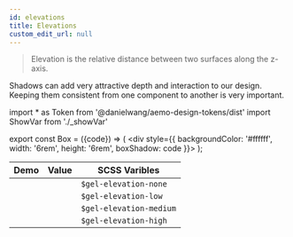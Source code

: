 ```yaml
---
id: elevations
title: Elevations
custom_edit_url: null
---
```


>Elevation is the relative distance between two surfaces along the z-axis.
     
Shadows can add very attractive depth and interaction to our design. Keeping them consistent from one component to another is very important. 

import * as Token from '@danielwang/aemo-design-tokens/dist'
import ShowVar from './_showVar'

export const Box = ({code}) => ( <div style={{
    backgroundColor: '#ffffff',
    width: '6rem',
    height: '6rem',
    boxShadow: code
  }}></div> );

| Demo | Value | SCSS Varibles 
|---|---|---|
| <Box code={Token.ElevationNone} /> | <ShowVar code={Token.ElevationNone} />  | `$gel-elevation-none`
| <Box code={Token.ElevationLow} /> | <ShowVar code={Token.ElevationLow} /> | `$gel-elevation-low`
| <Box code={Token.ElevationMedium} /> | <ShowVar code={Token.ElevationMedium} /> | `$gel-elevation-medium`
| <Box code={Token.ElevationHigh} /> | <ShowVar code={Token.ElevationHigh} /> | `$gel-elevation-high`

